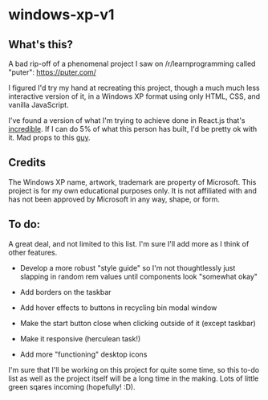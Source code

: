 # windows-xp-v1

## What's this?
A bad rip-off of a phenomenal project I saw on /r/learnprogramming called "puter": https://puter.com/

I figured I'd try my hand at recreating this project, though a much much less interactive version of it, in a Windows XP format using only HTML, CSS, and vanilla JavaScript.

I've found a version of what I'm trying to achieve done in React.js that's [incredible](https://winxp.vercel.app/). If I can do 5% of what this person has built, I'd be pretty ok with it. Mad props to this [guy](https://github.com/ShizukuIchi).

## Credits
The Windows XP name, artwork, trademark are property of Microsoft. This project is for my own educational purposes only. It is not affiliated with and has not been approved by Microsoft in any way, shape, or form.

## To do:
A great deal, and not limited to this list. I'm sure I'll add more as I think of other features.

- Develop a more robust "style guide" so I'm not thoughtlessly just slapping in random rem values until components look "somewhat okay"

- Add borders on the taskbar

- Add hover effects to buttons in recycling bin modal window

- Make the start button close when clicking outside of it (except taskbar)

- Make it responsive (herculean task!)

- Add more "functioning" desktop icons

I'm sure that I'll be working on this project for quite some time, so this to-do list as well as the project itself will be a long time in the making. Lots of little green sqares incoming (hopefully! :D).
